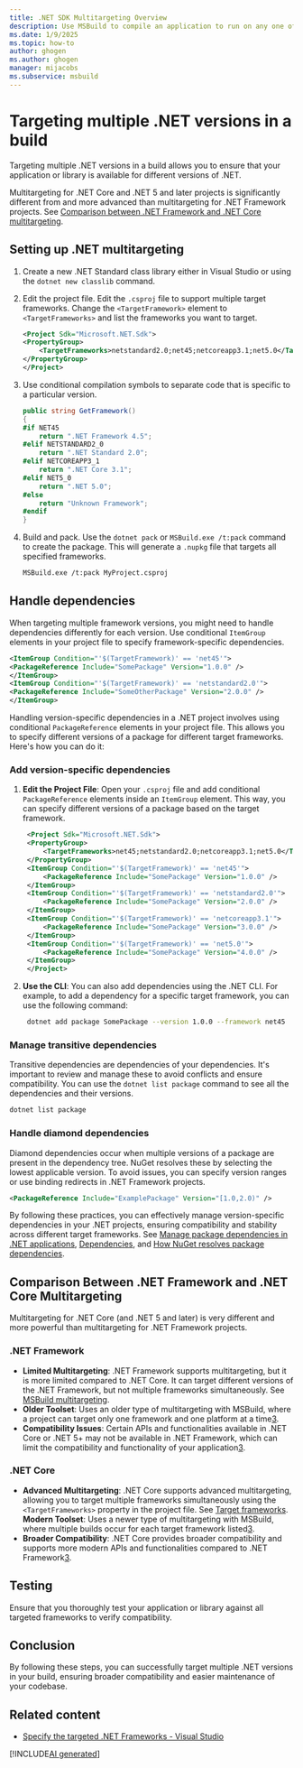 ```yaml
---
title: .NET SDK Multitargeting Overview
description: Use MSBuild to compile an application to run on any one of several versions of .NET
ms.date: 1/9/2025
ms.topic: how-to
author: ghogen
ms.author: ghogen
manager: mijacobs
ms.subservice: msbuild
---
```

# Targeting multiple .NET versions in a build

Targeting multiple .NET versions in a build allows you to ensure that your application or library is available for different versions of .NET.

Multitargeting for .NET Core and .NET 5 and later projects is significantly different from and more advanced than multitargeting for .NET Framework projects. See [Comparison between .NET Framework and .NET Core multitargeting](#comparison-between-net-framework-and-net-core-multitargeting).

## Setting up .NET multitargeting

1. Create a new .NET Standard class library either in Visual Studio or using the `dotnet new classlib` command.

2. Edit the project file. Edit the `.csproj` file to support multiple target frameworks. Change the `<TargetFramework>` element to `<TargetFrameworks>` and list the frameworks you want to target.

   ```xml
   <Project Sdk="Microsoft.NET.Sdk">
   <PropertyGroup>
       <TargetFrameworks>netstandard2.0;net45;netcoreapp3.1;net5.0</TargetFrameworks>
   </PropertyGroup>
   </Project>
   ```

3. Use conditional compilation symbols to separate code that is specific to a particular version.

    ```csharp
    public string GetFramework()
    {
    #if NET45
        return ".NET Framework 4.5";
    #elif NETSTANDARD2_0
        return ".NET Standard 2.0";
    #elif NETCOREAPP3_1
        return ".NET Core 3.1";
    #elif NET5_0
        return ".NET 5.0";
    #else
        return "Unknown Framework";
    #endif
    }
    ```

4. Build and pack. Use the `dotnet pack` or `MSBuild.exe /t:pack` command to create the package. This will generate a `.nupkg` file that targets all specified frameworks.

   ```sh
   MSBuild.exe /t:pack MyProject.csproj
   ```

## Handle dependencies

When targeting multiple framework versions, you might need to handle dependencies differently for each version. Use conditional `ItemGroup` elements in your project file to specify framework-specific dependencies.

```xml
<ItemGroup Condition="'$(TargetFramework)' == 'net45'">
<PackageReference Include="SomePackage" Version="1.0.0" />
</ItemGroup>
<ItemGroup Condition="'$(TargetFramework)' == 'netstandard2.0'">
<PackageReference Include="SomeOtherPackage" Version="2.0.0" />
</ItemGroup>
```

Handling version-specific dependencies in a .NET project involves using conditional `PackageReference` elements in your project file. This allows you to specify different versions of a package for different target frameworks. Here's how you can do it:

### Add version-specific dependencies

1. **Edit the Project File**: Open your `.csproj` file and add conditional `PackageReference` elements inside an `ItemGroup` element. This way, you can specify different versions of a package based on the target framework.

   ```xml
    <Project Sdk="Microsoft.NET.Sdk">
    <PropertyGroup>
        <TargetFrameworks>net45;netstandard2.0;netcoreapp3.1;net5.0</TargetFrameworks>
    </PropertyGroup>
    <ItemGroup Condition="'$(TargetFramework)' == 'net45'">
        <PackageReference Include="SomePackage" Version="1.0.0" />
    </ItemGroup>
    <ItemGroup Condition="'$(TargetFramework)' == 'netstandard2.0'">
        <PackageReference Include="SomePackage" Version="2.0.0" />
    </ItemGroup>
    <ItemGroup Condition="'$(TargetFramework)' == 'netcoreapp3.1'">
        <PackageReference Include="SomePackage" Version="3.0.0" />
    </ItemGroup>
    <ItemGroup Condition="'$(TargetFramework)' == 'net5.0'">
        <PackageReference Include="SomePackage" Version="4.0.0" />
    </ItemGroup>
    </Project>
   ```

2. **Use the CLI**: You can also add dependencies using the .NET CLI. For example, to add a dependency for a specific target framework, you can use the following command:

   ```sh
    dotnet add package SomePackage --version 1.0.0 --framework net45
   ```

### Manage transitive dependencies

Transitive dependencies are dependencies of your dependencies. It's important to review and manage these to avoid conflicts and ensure compatibility. You can use the `dotnet list package` command to see all the dependencies and their versions.

```sh
dotnet list package
```

### Handle diamond dependencies

Diamond dependencies occur when multiple versions of a package are present in the dependency tree. NuGet resolves these by selecting the lowest applicable version. To avoid issues, you can specify version ranges or use binding redirects in .NET Framework projects.

```xml
<PackageReference Include="ExamplePackage" Version="[1.0,2.0)" />
```

By following these practices, you can effectively manage version-specific dependencies in your .NET projects, ensuring compatibility and stability across different target frameworks. See [Manage package dependencies in .NET applications](/dotnet/core/tools/dependencies), [Dependencies](/dotnet/standard/library-guidance/dependencies), and [How NuGet resolves package dependencies](/nuget/concepts/dependency-resolution).

## Comparison Between .NET Framework and .NET Core Multitargeting

Multitargeting for .NET Core (and .NET 5 and later) is very different and more powerful than multitargeting for .NET Framework projects.

### .NET Framework
- **Limited Multitargeting**: .NET Framework supports multitargeting, but it is more limited compared to .NET Core. It can target different versions of the .NET Framework, but not multiple frameworks simultaneously. See [MSBuild multitargeting](msbuild-multitargeting-overview.md).
- **Older Toolset**: Uses an older type of multitargeting with MSBuild, where a project can target only one framework and one platform at a time[3](https://learn.microsoft.com/en-us/visualstudio/msbuild/msbuild-multitargeting-overview?view=vs-2022).
- **Compatibility Issues**: Certain APIs and functionalities available in .NET Core or .NET 5+ may not be available in .NET Framework, which can limit the compatibility and functionality of your application[3](https://learn.microsoft.com/en-us/visualstudio/msbuild/msbuild-multitargeting-overview?view=vs-2022).

### .NET Core
- **Advanced Multitargeting**: .NET Core supports advanced multitargeting, allowing you to target multiple frameworks simultaneously using the `<TargetFrameworks>` property in the project file. See [Target frameworks](/dotnet/targetframeworks). **Modern Toolset**: Uses a newer type of multitargeting with MSBuild, where multiple builds occur for each target framework listed[3](https://learn.microsoft.com/en-us/visualstudio/msbuild/msbuild-multitargeting-overview?view=vs-2022).
- **Broader Compatibility**: .NET Core provides broader compatibility and supports more modern APIs and functionalities compared to .NET Framework[3](https://learn.microsoft.com/en-us/visualstudio/msbuild/msbuild-multitargeting-overview?view=vs-2022).

## Testing
Ensure that you thoroughly test your application or library against all targeted frameworks to verify compatibility.

## Conclusion
By following these steps, you can successfully target multiple .NET versions in your build, ensuring broader compatibility and easier maintenance of your codebase.

## Related content

- [Specify the targeted .NET Frameworks - Visual Studio](https://learn.microsoft.com/en-us/visualstudio/ide/visual-studio-multi-targeting-overview?view=vs-2022)

[!INCLUDE[AI generated](../includes/ai-generated-attribution.md)]
<!--Feel free to customize this document further based on your specific requirements. If you have any questions or need more details, let me know![4](https://learn.microsoft.com/en-us/dotnet/standard/library-guidance/cross-platform-targeting)[3](https://learn.microsoft.com/en-us/visualstudio/msbuild/msbuild-multitargeting-overview?view=vs-2022)[5](https://www.cafe-encounter.net/p2312/multi-targetting-net-framework-and-net-core-in-a-single-project)[6](https://outlook.office365.com/owa/?ItemID=AAMkADQ3MGUyYTdjLWVlZjAtMTFkMi04ZjE2LTAwMDhjNzRiODU1NwBGAAAAAADTVNsYj0hgR4sxn9WZ7wmLBwDJVGB64pzuTrBVf1ajg%2bXSAAADlABCAADEZUcpFkhnRp34X5f8TC7dAAQZeajRAAA%3d&exvsurl=1&viewmodel=ReadMessageItem)[7](https://outlook.office365.com/owa/?ItemID=AAMkADQ3MGUyYTdjLWVlZjAtMTFkMi04ZjE2LTAwMDhjNzRiODU1NwBGAAAAAADTVNsYj0hgR4sxn9WZ7wmLBwC32%2b13n3XLR6QySQK29U4TAAAA99pvAADEZUcpFkhnRp34X5f8TC7dAAGOiN21AAA%3d&exvsurl=1&viewmodel=ReadMessageItem)-->